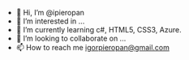 - 👋 Hi, I’m @ipieropan
- 👀 I’m interested in ...
- 🌱 I’m currently learning c#, HTML5, CSS3, Azure.
- 💞️ I’m looking to collaborate on ...
- 📫 How to reach me igorpieropan@gmail.com

<!---
ipieropan/ipieropan is a ✨ special ✨ repository because its `README.md` (this file) appears on your GitHub profile.
You can click the Preview link to take a look at your changes.
--->
